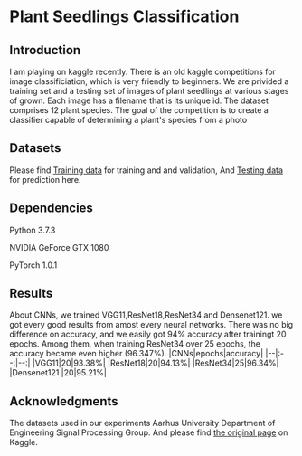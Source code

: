 Plant Seedlings Classification 
==============================
Introduction
--------------------
I am playing on kaggle recently. There is an old kaggle competitions for image classificiation, which is very friendly to beginners. We are privided a training set and a testing set of images of plant seedlings at various stages of grown. Each image has a filename that is its unique id. The dataset comprises 12 plant species. The goal of the competition is to create a classifier capable of determining a plant's species from a photo

## Datasets ##
Please find [Training data](https://www.kaggle.com/c/plant-seedlings-classification/download/train.zip) for training and 
and validation, 
And [Testing data](https://www.kaggle.com/c/plant-seedlings-classification/download/test.zip) for prediction here.
    
## Dependencies ##
Python 3.7.3

NVIDIA GeForce GTX 1080

PyTorch 1.0.1

## Results ##
About CNNs, we trained VGG11,ResNet18,ResNet34 and Densenet121. we got every good results from amost every neural networks.
There was no big difference on accuracy, and we easily got 94% accuracy after trainingt 20 epochs.
Among them, when training ResNet34 over 25 epochs, the accuracy became even higher (96.347%).
|CNNs|epochs|accuracy|
|--|:--:|--:|
|VGG11|20|93.38%|
|ResNet18|20|94.13%|
|ResNet34|25|96.34%|
|Densenet121 |20|95.21%|
## Acknowledgments ##
The datasets used in our experiments Aarhus University Department of Engineering Signal Processing Group.
And please find [the original page](https://www.kaggle.com/c/plant-seedlings-classification/overview) on Kaggle.
